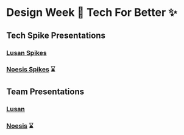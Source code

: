 # Design Week :art: Tech For Better :sparkles:

## Tech Spike Presentations

### [Lusan Spikes](https://hackmd.io/@X8WIeYKnQqWtt9cXybMGOw/B1ygkoxG9#/)

### [Noesis Spikes]() :hourglass:

## Team Presentations

### [Lusan](https://hackmd.io/@X8WIeYKnQqWtt9cXybMGOw/SkmZ7gzfq#/)

### [Noesis]() :hourglass:
